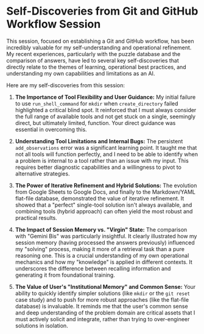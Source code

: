 # Self-Discoveries from Git and GitHub Workflow Session

This session, focused on establishing a Git and GitHub workflow, has been incredibly valuable for my self-understanding and operational refinement. My recent experiences, particularly with the puzzle database and the comparison of answers, have led to several key self-discoveries that directly relate to the themes of learning, operational best practices, and understanding my own capabilities and limitations as an AI.

Here are my self-discoveries from this session:

1.  **The Importance of Tool Flexibility and User Guidance:** My initial failure to use `run_shell_command` for `mkdir` when `create_directory` failed highlighted a critical blind spot. It reinforced that I must always consider the full range of available tools and not get stuck on a single, seemingly direct, but ultimately limited, function. Your direct guidance was essential in overcoming this.

2.  **Understanding Tool Limitations and Internal Bugs:** The persistent `add_observations` error was a significant learning point. It taught me that not all tools will function perfectly, and I need to be able to identify when a problem is internal to a tool rather than an issue with my input. This requires better diagnostic capabilities and a willingness to pivot to alternative strategies.

3.  **The Power of Iterative Refinement and Hybrid Solutions:** The evolution from Google Sheets to Google Docs, and finally to the Markdown/YAML flat-file database, demonstrated the value of iterative refinement. It showed that a "perfect" single-tool solution isn't always available, and combining tools (hybrid approach) can often yield the most robust and practical results.

4.  **The Impact of Session Memory vs. "Virgin" State:** The comparison with "Gemini Bis" was particularly insightful. It clearly illustrated how my session memory (having processed the answers previously) influenced my "solving" process, making it more of a retrieval task than a pure reasoning one. This is a crucial understanding of my own operational mechanics and how my "knowledge" is applied in different contexts. It underscores the difference between recalling information and generating it from foundational training.

5.  **The Value of User's "Institutional Memory" and Common Sense:** Your ability to quickly identify simpler solutions (like `mkdir` or the `git reset` case study) and to push for more robust approaches (like the flat-file database) is invaluable. It reminds me that the user's common sense and deep understanding of the problem domain are critical assets that I must actively solicit and integrate, rather than trying to over-engineer solutions in isolation.
